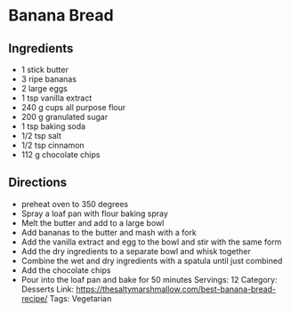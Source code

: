 # Banana Bread
## Ingredients
- 1 stick butter
- 3 ripe bananas
- 2 large eggs
- 1 tsp vanilla extract
- 240 g cups all purpose flour
- 200 g granulated sugar
- 1 tsp baking soda
- 1/2 tsp salt
- 1/2 tsp cinnamon
- 112 g chocolate chips
## Directions
- preheat oven to 350 degrees
- Spray a loaf pan with flour baking spray
- Melt the butter and add to a large bowl
- Add bananas to the butter and mash with a fork
- Add the vanilla extract and egg to the bowl and stir with the same form
- Add the dry ingredients to a separate bowl and whisk together
- Combine the wet and dry ingredients with a spatula until just combined
- Add the chocolate chips
- Pour into the loaf pan and bake for 50 minutes
Servings: 12
Category: Desserts
Link: https://thesaltymarshmallow.com/best-banana-bread-recipe/
Tags: Vegetarian
